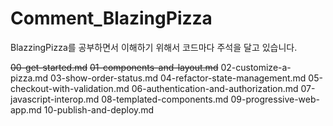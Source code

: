 # Comment_BlazingPizza
BlazzingPizza를 공부하면서 이해하기 위해서 코드마다 주석을 달고 있습니다.

~~00-get-started.md~~ 
~~01-components-and-layout.md~~ 
02-customize-a-pizza.md
03-show-order-status.md
04-refactor-state-management.md
05-checkout-with-validation.md
06-authentication-and-authorization.md
07-javascript-interop.md
08-templated-components.md
09-progressive-web-app.md
10-publish-and-deploy.md
